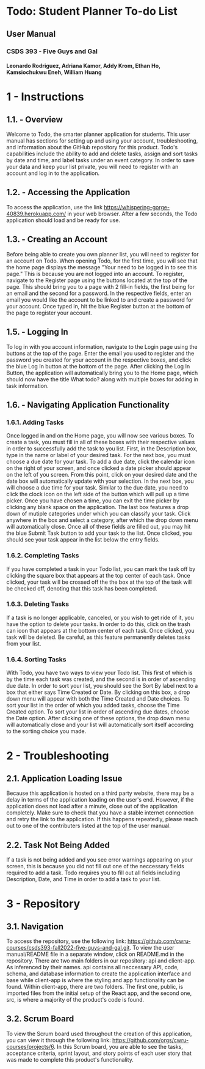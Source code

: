 # Todo: Student Planner To-do List
## User Manual
### CSDS 393 - Five Guys and Gal
#### Leonardo Rodriguez, Adriana Kamor, Addy Krom, Ethan Ho, Kamsiochukwu Eneh, William Huang

# 1 - Instructions
## 1.1. - Overview
  Welcome to Todo, the smarter planner application for students. This user manual has sections for setting up and using your account, troubleshooting, and information about the GitHub repository for this product. Todo's capabilities include the ability to add and delete tasks, assign and sort tasks by date and time, and label tasks under an event category. In order to save your data and keep your list private, you will need to register with an account and log in to the application. 

## 1.2. - Accessing the Application
  To access the application, use the link https://whispering-gorge-40839.herokuapp.com/ in your web browser. After a few seconds, the Todo application should load and be ready for use.

## 1.3. - Creating an Account
  Before being able to create you own planner list, you will need to register for an account on Todo. When opening Todo, for the first time, you will see that the home page displays the message "Your need to be logged in to see this page." This is because you are not logged into an account. To register, navigate to the Register page using the buttons located at the top of the page. This should bring you to a page with 2 fill-in fields, the first being for an email and the second for a password. In the respective fields, enter an email you would like the account to be linked to and create a password for your account. Once typed in, hit the blue Register button at the bottom of the page to register your account.
  
## 1.5. - Logging In
  To log in with you account information, navigate to the Login page using the buttons at the top of the page. Enter the email you used to register and the password you created for your account in the respective boxes, and click the blue Log In button at the bottom of the page. After clicking the Log In Button, the application will automatically bring you to the Home page, which should now have the title What todo? along with multiple boxes for adding in task information.
  
## 1.6. - Navigating Application Functionality
### 1.6.1. Adding Tasks
  Once logged in and on the Home page, you will now see various boxes. To create a task, you must fill in all of these boxes with their respective values in order to successfully add the task to you list. First, in the Description box, type in the name or label of your desired task. For the next box, you must choose a due date for your task. To add a due date, click the calendar icon on the right of your screen, and once clicked a date picker should appear on the left of you screen. From this point, click on your desired date and the date box will automatically update with your selection. In the next box, you will choose a due time for your task. Similar to the due date, you need to click the clock icon on the left side of the button which will pull up a time picker. Once you have chosen a time, you can exit the time picker by clicking any blank space on the application. The last box features a drop down of mutiple categories under which you can classify your task. Click anywhere in the box and select a category, after which the drop down menu will automatically close. Once all of these fields are filled out, you may hit the blue Submit Task button to add your task to the list. Once clicked, you should see your task appear in the list below the entry fields.
  
 ### 1.6.2. Completing Tasks
  If you have completed a task in your Todo list, you can mark the task off by clicking the square box that appears at the top center of each task. Once clicked, your task will be crossed off the the box at the top of the task will be checked off, denoting that this task has been completed.
 
 ### 1.6.3. Deleting Tasks
  If a task is no longer applicable, canceled, or you wish to get ride of it, you have the option to delete your tasks. In order to do this, click on the trash can icon that appears at the bottom center of each task. Once clicked, you task will be deleted. Be careful, as this feature permanently deletes tasks from your list. 

### 1.6.4. Sorting Tasks
  With Todo, you have two ways to view your Todo list. This first of which is by the time each task was created, and the second is in order of ascending due date. In order to sort your list, you should see the Sort By label next to a box that either says Time Created or Date. By clicking on this box, a drop down menu will appear with both the Time Created and Date choices. To sort your list in the order of which you added tasks, choose the Time Created option. To sort your list in order of ascending due dates, choose the Date option. After clicking one of these options, the drop down menu will automatically close and your list will automatically sort itself according to the sorting choice you made.

# 2 - Troubleshooting
## 2.1. Application Loading Issue
  Because this application is hosted on a third party website, there may be a delay in terms of the application loading on the user's end. However, if the application does not load after a minute, close out of the application completely. Make sure to check that you have a stable internet connection and retry the link to the application. If this happens repeatedly, please reach out to one of the contributers listed at the top of the user manual. 
  
## 2.2. Task Not Being Added
  If a task is not being added and you see error warnings appearing on your screen, this is because you did not fill out one of the neccessary fields required to add a task. Todo requires you to fill out all fields including Description, Date, and Time in order to add a task to your list.

# 3 - Repository
## 3.1. Navigation
  To access the repository, use the following link: https://github.com/cwru-courses/csds393-fall2022-five-guys-and-gal.git. To view the user manual/README file in a separate window, click on README.md in the repository. There are two main folders in our repository: api and client-app. As inferenced by their names. api contains all neccessary API, code, schema, and database information to create the application interface and base while client-app is where the styling and app functionality can be found. Within client-app, there are two folders. The first one, public, is imported files from the initial setup of the React app, and the second one, src, is where a majority of the product's code is found. 
  
## 3.2. Scrum Board
  To view the Scrum board used throughout the creation of this application, you can view it through the following link: https://github.com/orgs/cwru-courses/projects/6. In this Scrum board, you are able to see the tasks, acceptance criteria, sprint layout, and story points of each user story that was made to complete this product's functionality. 

